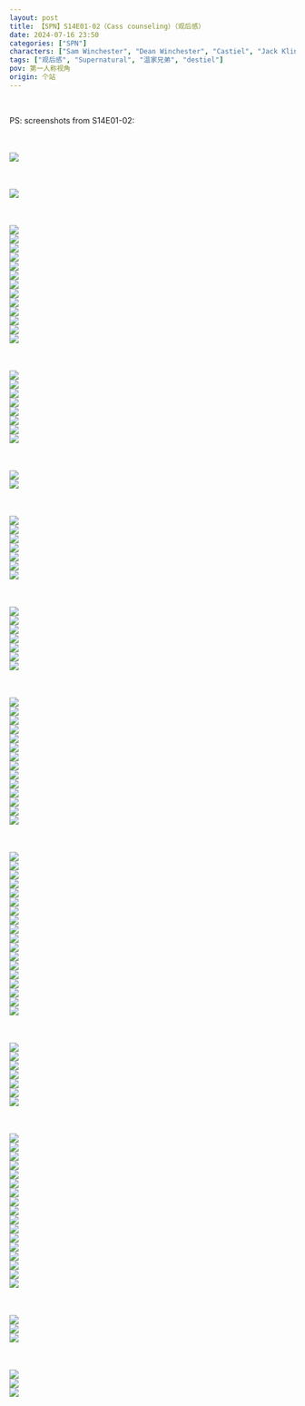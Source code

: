 ```yaml
---
layout: post
title: 【SPN】S14E01-02（Cass counseling）（观后感）
date: 2024-07-16 23:50
categories: ["SPN"]
characters: ["Sam Winchester", "Dean Winchester", "Castiel", "Jack Kline"]
tags: ["观后感", "Supernatural", "温家兄弟", "destiel"]
pov: 第一人称视角
origin: 个站
---
```


<br>

PS: screenshots from S14E01-02:

<br><br>
![](/assets/images/SPN/S14/2024-07-16-SPN-1401-1.jpg)
<br>

<br><br>
![](/assets/images/SPN/S14/2024-07-16-SPN-1401-2.jpg)
<br>

<br><br>
![](/assets/images/SPN/S14/2024-07-16-SPN-1401-3.jpg)
<br>
![](/assets/images/SPN/S14/2024-07-16-SPN-1401-4.jpg)
<br>
![](/assets/images/SPN/S14/2024-07-16-SPN-1401-5.jpg)
<br>
![](/assets/images/SPN/S14/2024-07-16-SPN-1401-6.jpg)
<br>
![](/assets/images/SPN/S14/2024-07-16-SPN-1401-7.jpg)
<br>
![](/assets/images/SPN/S14/2024-07-16-SPN-1401-8.jpg)
<br>
![](/assets/images/SPN/S14/2024-07-16-SPN-1401-9.jpg)
<br>
![](/assets/images/SPN/S14/2024-07-16-SPN-1401-10.jpg)
<br>
![](/assets/images/SPN/S14/2024-07-16-SPN-1401-11.jpg)
<br>
![](/assets/images/SPN/S14/2024-07-16-SPN-1401-12.jpg)
<br>
![](/assets/images/SPN/S14/2024-07-16-SPN-1401-13.jpg)
<br>
![](/assets/images/SPN/S14/2024-07-16-SPN-1401-14.jpg)
<br>
![](/assets/images/SPN/S14/2024-07-16-SPN-1401-15.jpg)
<br>

<br><br>
![](/assets/images/SPN/S14/2024-07-16-SPN-1401-16.jpg)
<br>
![](/assets/images/SPN/S14/2024-07-16-SPN-1401-18.jpg)
<br>
![](/assets/images/SPN/S14/2024-07-16-SPN-1401-19.jpg)
<br>
![](/assets/images/SPN/S14/2024-07-16-SPN-1401-20.jpg)
<br>
![](/assets/images/SPN/S14/2024-07-16-SPN-1401-21.jpg)
<br>
![](/assets/images/SPN/S14/2024-07-16-SPN-1401-22.jpg)
<br>
![](/assets/images/SPN/S14/2024-07-16-SPN-1401-23.jpg)
<br>
![](/assets/images/SPN/S14/2024-07-16-SPN-1401-26.jpg)
<br>

<br><br>
![](/assets/images/SPN/S14/2024-07-16-SPN-1401-24.jpg)
<br>
![](/assets/images/SPN/S14/2024-07-16-SPN-1401-25.jpg)
<br>

<br><br>
![](/assets/images/SPN/S14/2024-07-16-SPN-1401-27.jpg)
<br>
![](/assets/images/SPN/S14/2024-07-16-SPN-1401-28.jpg)
<br>
![](/assets/images/SPN/S14/2024-07-16-SPN-1401-29.jpg)
<br>
![](/assets/images/SPN/S14/2024-07-16-SPN-1401-30.jpg)
<br>
![](/assets/images/SPN/S14/2024-07-16-SPN-1401-31.jpg)
<br>
![](/assets/images/SPN/S14/2024-07-16-SPN-1401-32.jpg)
<br>
![](/assets/images/SPN/S14/2024-07-16-SPN-1401-33.jpg)
<br>

<br><br>
![](/assets/images/SPN/S14/2024-07-16-SPN-1402-1.jpg)
<br>
![](/assets/images/SPN/S14/2024-07-16-SPN-1402-2.jpg)
<br>
![](/assets/images/SPN/S14/2024-07-16-SPN-1402-3.jpg)
<br>
![](/assets/images/SPN/S14/2024-07-16-SPN-1402-4.jpg)
<br>
![](/assets/images/SPN/S14/2024-07-16-SPN-1402-5.jpg)
<br>
![](/assets/images/SPN/S14/2024-07-16-SPN-1402-6.jpg)
<br>
![](/assets/images/SPN/S14/2024-07-16-SPN-1402-7.jpg)
<br>

<br><br>
![](/assets/images/SPN/S14/2024-07-16-SPN-1402-8.jpg)
<br>
![](/assets/images/SPN/S14/2024-07-16-SPN-1402-9.jpg)
<br>
![](/assets/images/SPN/S14/2024-07-16-SPN-1402-10.jpg)
<br>
![](/assets/images/SPN/S14/2024-07-16-SPN-1402-11.jpg)
<br>
![](/assets/images/SPN/S14/2024-07-16-SPN-1402-12.jpg)
<br>
![](/assets/images/SPN/S14/2024-07-16-SPN-1402-13.jpg)
<br>
![](/assets/images/SPN/S14/2024-07-16-SPN-1402-14.jpg)
<br>
![](/assets/images/SPN/S14/2024-07-16-SPN-1402-15.jpg)
<br>
![](/assets/images/SPN/S14/2024-07-16-SPN-1402-16.jpg)
<br>
![](/assets/images/SPN/S14/2024-07-16-SPN-1402-17.jpg)
<br>
![](/assets/images/SPN/S14/2024-07-16-SPN-1402-18.jpg)
<br>
![](/assets/images/SPN/S14/2024-07-16-SPN-1402-19.jpg)
<br>
![](/assets/images/SPN/S14/2024-07-16-SPN-1402-20.jpg)
<br>
![](/assets/images/SPN/S14/2024-07-16-SPN-1402-21.jpg)
<br>

<br><br>
![](/assets/images/SPN/S14/2024-07-16-SPN-1402-23.jpg)
<br>
![](/assets/images/SPN/S14/2024-07-16-SPN-1402-24.jpg)
<br>
![](/assets/images/SPN/S14/2024-07-16-SPN-1402-25.jpg)
<br>
![](/assets/images/SPN/S14/2024-07-16-SPN-1402-26.jpg)
<br>
![](/assets/images/SPN/S14/2024-07-16-SPN-1402-27.jpg)
<br>
![](/assets/images/SPN/S14/2024-07-16-SPN-1402-28.jpg)
<br>
![](/assets/images/SPN/S14/2024-07-16-SPN-1402-29.jpg)
<br>
![](/assets/images/SPN/S14/2024-07-16-SPN-1402-30.jpg)
<br>
![](/assets/images/SPN/S14/2024-07-16-SPN-1402-31.jpg)
<br>
![](/assets/images/SPN/S14/2024-07-16-SPN-1402-32.jpg)
<br>
![](/assets/images/SPN/S14/2024-07-16-SPN-1402-33.jpg)
<br>
![](/assets/images/SPN/S14/2024-07-16-SPN-1402-34.jpg)
<br>
![](/assets/images/SPN/S14/2024-07-16-SPN-1402-35.jpg)
<br>
![](/assets/images/SPN/S14/2024-07-16-SPN-1402-36.jpg)
<br>
![](/assets/images/SPN/S14/2024-07-16-SPN-1402-37.jpg)
<br>
![](/assets/images/SPN/S14/2024-07-16-SPN-1402-38.jpg)
<br>
![](/assets/images/SPN/S14/2024-07-16-SPN-1402-39.jpg)
<br>
![](/assets/images/SPN/S14/2024-07-16-SPN-1402-40.jpg)
<br>

<br><br>
![](/assets/images/SPN/S14/2024-07-16-SPN-1402-41.jpg)
<br>
![](/assets/images/SPN/S14/2024-07-16-SPN-1402-42.jpg)
<br>
![](/assets/images/SPN/S14/2024-07-16-SPN-1402-43.jpg)
<br>
![](/assets/images/SPN/S14/2024-07-16-SPN-1402-44.jpg)
<br>
![](/assets/images/SPN/S14/2024-07-16-SPN-1402-45.jpg)
<br>
![](/assets/images/SPN/S14/2024-07-16-SPN-1402-46.jpg)
<br>
![](/assets/images/SPN/S14/2024-07-16-SPN-1402-47.jpg)
<br>

<br><br>
![](/assets/images/SPN/S14/2024-07-16-SPN-1402-49.jpg)
<br>
![](/assets/images/SPN/S14/2024-07-16-SPN-1402-50.jpg)
<br>
![](/assets/images/SPN/S14/2024-07-16-SPN-1402-51.jpg)
<br>
![](/assets/images/SPN/S14/2024-07-16-SPN-1402-52.jpg)
<br>
![](/assets/images/SPN/S14/2024-07-16-SPN-1402-53.jpg)
<br>
![](/assets/images/SPN/S14/2024-07-16-SPN-1402-54.jpg)
<br>
![](/assets/images/SPN/S14/2024-07-16-SPN-1402-55.jpg)
<br>
![](/assets/images/SPN/S14/2024-07-16-SPN-1402-56.jpg)
<br>
![](/assets/images/SPN/S14/2024-07-16-SPN-1402-57.jpg)
<br>
![](/assets/images/SPN/S14/2024-07-16-SPN-1402-58.jpg)
<br>
![](/assets/images/SPN/S14/2024-07-16-SPN-1402-59.jpg)
<br>
![](/assets/images/SPN/S14/2024-07-16-SPN-1402-60.jpg)
<br>
![](/assets/images/SPN/S14/2024-07-16-SPN-1402-61.jpg)
<br>
![](/assets/images/SPN/S14/2024-07-16-SPN-1402-62.jpg)
<br>
![](/assets/images/SPN/S14/2024-07-16-SPN-1402-63.jpg)
<br>
![](/assets/images/SPN/S14/2024-07-16-SPN-1402-64.jpg)
<br>
![](/assets/images/SPN/S14/2024-07-16-SPN-1402-65.jpg)
<br>

<br><br>
![](/assets/images/SPN/S14/2024-07-16-SPN-1401-17.jpg)
<br>
![](/assets/images/SPN/S14/2024-07-16-SPN-1402-22.jpg)
<br>
![](/assets/images/SPN/S14/2024-07-16-SPN-1402-48.jpg)
<br>

<br><br>
![](/assets/images/SPN/S14/2024-07-16-SPN-1402-66.jpg)
<br>
![](/assets/images/SPN/S14/2024-07-16-SPN-1402-67.jpg)
<br>
![](/assets/images/SPN/S14/2024-07-16-SPN-1402-68.jpg)
<br>
